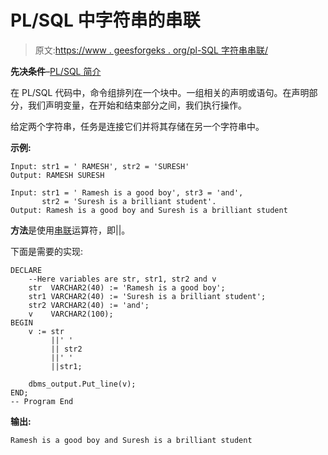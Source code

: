 # PL/SQL 中字符串的串联

> 原文:[https://www . geesforgeks . org/pl-SQL 字符串串联/](https://www.geeksforgeeks.org/concatenation-of-strings-in-pl-sql/)

**先决条件**–[PL/SQL 简介](https://www.geeksforgeeks.org/plsql-introduction/)

在 PL/SQL 代码中，命令组排列在一个块中。一组相关的声明或语句。在声明部分，我们声明变量，在开始和结束部分之间，我们执行操作。

给定两个字符串，任务是连接它们并将其存储在另一个字符串中。

**示例:**

```
Input: str1 = ' RAMESH', str2 = 'SURESH'
Output: RAMESH SURESH

Input: str1 = ' Ramesh is a good boy', str3 = 'and',
       str2 = 'Suresh is a brilliant student'.
Output: Ramesh is a good boy and Suresh is a brilliant student

```

**方法**是使用[串联](https://docs.oracle.com/cd/B19306_01/server.102/b14200/operators003.htm)运算符，即||。

下面是需要的实现:

```
DECLARE
    --Here variables are str, str1, str2 and v
    str  VARCHAR2(40) := 'Ramesh is a good boy';
    str1 VARCHAR2(40) := 'Suresh is a brilliant student';
    str2 VARCHAR2(40) := 'and';
    v    VARCHAR2(100);
BEGIN
    v := str
         ||' '
         || str2
         ||' '
         ||str1;

    dbms_output.Put_line(v);
END;
-- Program End  
```

**输出:**

```
Ramesh is a good boy and Suresh is a brilliant student

```